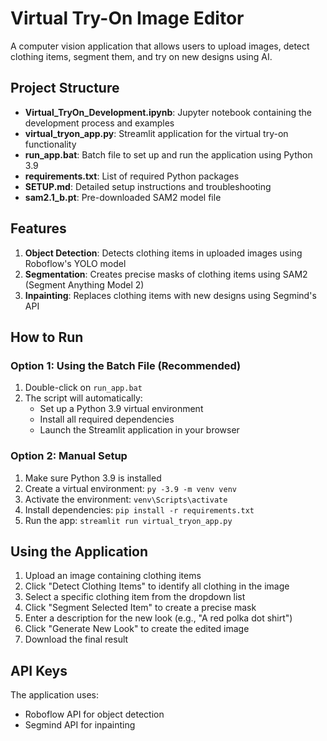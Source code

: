 # Virtual Try-On Image Editor

A computer vision application that allows users to upload images, detect clothing items, segment them, and try on new designs using AI.

## Project Structure

- **Virtual_TryOn_Development.ipynb**: Jupyter notebook containing the development process and examples
- **virtual_tryon_app.py**: Streamlit application for the virtual try-on functionality
- **run_app.bat**: Batch file to set up and run the application using Python 3.9
- **requirements.txt**: List of required Python packages
- **SETUP.md**: Detailed setup instructions and troubleshooting
- **sam2.1_b.pt**: Pre-downloaded SAM2 model file

## Features

1. **Object Detection**: Detects clothing items in uploaded images using Roboflow's YOLO model
2. **Segmentation**: Creates precise masks of clothing items using SAM2 (Segment Anything Model 2)
3. **Inpainting**: Replaces clothing items with new designs using Segmind's API

## How to Run

### Option 1: Using the Batch File (Recommended)

1. Double-click on `run_app.bat`
2. The script will automatically:
   - Set up a Python 3.9 virtual environment
   - Install all required dependencies
   - Launch the Streamlit application in your browser

### Option 2: Manual Setup

1. Make sure Python 3.9 is installed
2. Create a virtual environment: `py -3.9 -m venv venv`
3. Activate the environment: `venv\Scripts\activate`
4. Install dependencies: `pip install -r requirements.txt`
5. Run the app: `streamlit run virtual_tryon_app.py`

## Using the Application

1. Upload an image containing clothing items
2. Click "Detect Clothing Items" to identify all clothing in the image
3. Select a specific clothing item from the dropdown list
4. Click "Segment Selected Item" to create a precise mask
5. Enter a description for the new look (e.g., "A red polka dot shirt")
6. Click "Generate New Look" to create the edited image
7. Download the final result

## API Keys

The application uses:
- Roboflow API for object detection
- Segmind API for inpainting
